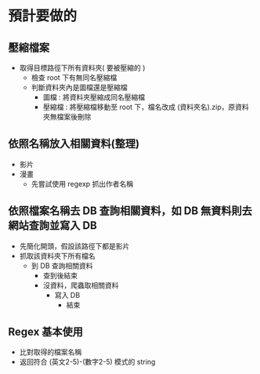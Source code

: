 # 預計要做的

## 壓縮檔案
* 取得目標路徑下所有資料夾( 要被壓縮的 )
    * 檢查 root 下有無同名壓縮檔
    * 判斷資料夾內是圖檔還是壓縮檔
        * 圖檔 : 將資料夾壓縮成同名壓縮檔
        * 壓縮檔 : 將壓縮檔移動至 root 下，檔名改成 (資料夾名).zip，原資料夾無檔案後刪除

## 依照名稱放入相關資料(整理)
* 影片
* 漫畫
    * 先嘗試使用 regexp 抓出作者名稱

## 依照檔案名稱去 DB 查詢相關資料，如 DB 無資料則去網站查詢並寫入 DB
* 先簡化開頭，假設該路徑下都是影片
* 抓取該資料夾下所有檔名
    * 到 DB 查詢相關資料
        * 查到後結束
        * 沒資料，爬蟲取相關資料
            * 寫入 DB
                * 結束

## Regex 基本使用
* 比對取得的檔案名稱
* 返回符合 (英文2-5)-(數字2-5) 模式的 string